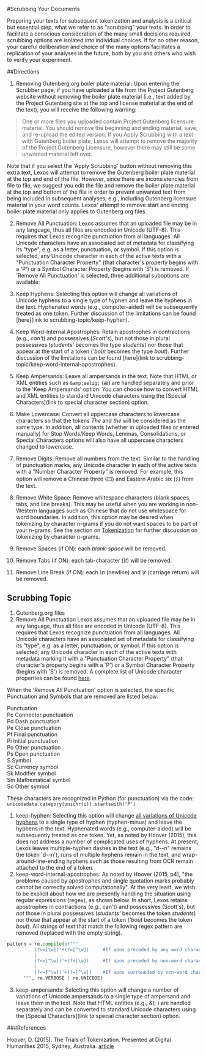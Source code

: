 #Scrubbing Your Documents

Preparing your texts for subsequent tokenization and analysis is a critical but essential step, what we refer to as "scrubbing" your texts. In order to facilitate a conscious consideration of the many small decisions required, scrubbing options are isolated into individual choices. If for no other reason, your careful deliberation and choice of the many options facilitates a replication of your analyses in the future, both by you and others who wish to verify your experiment.

##Directions

1. Removing Gutenberg.org boiler plate material:  Upon entering the Scrubber page, if you have uploaded a file from the Project Gutenberg website without removing the boiler plate material (i.e., text added by the Project Gutenberg site at the top and license material at the end of the text), you will receive the following warning:

>One or more files you uploaded contain Project Gutenberg licensure material. 
>You should remove the beginning and ending material, save, and re-upload the edited version. 
>If you Apply Scrubbing with a text with Gutenberg boiler plate, Lexos will attempt to remove the majority of the Project Gutenberg Licensure, however there may still be some unwanted material left over.

Note that if you select the 'Apply Scrubbing' button without removing this extra text, Lexos will attempt to remove the Gutenberg boiler plate material at the top and end of the file. However, since there are inconsistencies from file to file, we suggest you edit the file and remove the boiler plate material at the top and bottom of the file in order to prevent unwanted text from being included in subsequent analyses, e.g., including Gutenberg licensure material in your word counts. Lexos' attempt to remove start and ending boiler plate material only applies to Gutenberg.org files.

2. Remove All Punctuation: Lexos assumes that an uploaded file may be in any language, thus all files are encoded in Unicode (UTF-8). This requires that Lexos recognize punctuation from all languages. All Unicode characters have an associated set of metadata for classifying its "type", e.g. as a letter, punctuation, or symbol. If this option is selected, any Unicode character in each of the active texts with a "Punctuation Character Property" (that character's property begins with a 'P') or a Symbol Character Property (begins with 'S') is removed. If 'Remove All Punctuation' is selected, three additional suboptions are available:
  1. Keep Hyphens: Selecting this option will change all variations of Unicode hyphens to a single type of hyphen and leave the hyphens in the text. Hyphenated words (e.g., computer-aided) will be subsequently treated as one token. Further discussion of the limitations can be found [here](link to scrubbing-topic/keep-hyphen).
  2. Keep Word-Internal Apostrophes: Retain apostrophes in contractions (e.g., _can't_) and possessives (_Scott's_), but not those in plural possessives (_students'_ becomes the type _students_) nor those that appear at the start of a token (_'bout_ becomes the type _bout_). Further discussion of the limitations can be found [here](link to scrubbing-topic/keep-word-internal-apostrophes).
  3. Keep Ampersands: Leave all ampersands in the text. Note that HTML or XML entities such as <code>&amp;amp;aelig;</code> (_æ_) are handled separately and prior to the 'Keep Ampersands' option. You can choose how to convert HTML and XML entities to standard Unicode characters using the [Special Characters](link to special character section) option.

3. Make Lowercase:  Convert all uppercase characters to lowercase characters so that the tokens _The_ and _the_ will be considered as the same type. In addition, all contents (whether in uploaded files or entered manually) for Stop Words/Keep Words, Lemmas, Consolidations, or Special Characters options will also have all uppercase characters changed to lowercase. 

4. Remove Digits: Remove all numbers from the text. Similar to the handling of punctuation marks, any Unicode character in each of the active texts with a "Number Character Property" is removed. For example, this option will remove a Chinese three (㈢) and Eastern Arabic six (۶) from the text.

5. Remove White Space: Remove whitespace characters (blank spaces, tabs, and line breaks). This may be useful when you are working in non-Western languages such as Chinese that do not use whitespace for word boundaries. In addition, this option may be desired when tokenizing by character n-grams if you do not want spaces to be part of your n-grams. See the section on [Tokenization](<link to tokenize page>) for further discussion on tokenizing by character n-grams.
  1. Remove Spaces (if ON): each _blank-space_ will be removed.
  2. Remove Tabs (if ON): each tab-character (_\t_) will be removed.
  3. Remove Line Break (if ON): each _\n_ (newline) and _\r_ (carriage return) will be removed.



## Scrubbing Topic
1. Gutenberg.org files
2. Remove All Punctuation
Lexos assumes that an uploaded file may be in any language, thus all files are encoded in Unicode (UTF-8). This requires that Lexos recognize punctuation from all languages. All Unicode characters have an associated set of metadata for classifying its "type", e.g. as a letter, punctuation, or symbol. If this option is selected, any Unicode character in each of the active texts with metadata marking it with a "Punctuation Character Property" (that character's property begins with a 'P') or a Symbol Character Property (begins with 'S') is removed. A complete list of Unicode character properties can be found [here](http://www.fileformat.info/info/unicode/category/index.htm).

When the 'Remove All Punctuation' option is selected, the specific Punctuation and Symbols that are removed are listed below:

Punctuation	 
Pc	Connector punctuation	 
Pd	Dash punctuation	 
Pe	Close punctuation	 
Pf	Final punctuation	 
Pi	Initial punctuation	 
Po	Other punctuation	 
Ps	Open punctuation	 
S	Symbol	 
Sc	Currency symbol	 
Sk	Modifier symbol	 
Sm	Mathematical symbol	 
So	Other symbol

These characters are recognized in Python (for punctuation) via the code:
 `unicodedata.category(unichr(i)).startswith('P')`
 
  1. keep-hyphen: Selecting this option will change [all variations of Unicode hyphens](http://www.fileformat.info/info/unicode/category/Pd/list.htm) to a single type of hyphen (hyphen-minus) and leave the hyphens in the text. Hyphenated words (e.g., computer-aided) will be subsequently treated as one token. Yet, as noted by Hoover (2015), this does not address a number of complicated uses of hyphens. At present, Lexos leaves multiple-hyphen dashes in the text (e.g., "d--n" remains the token 'd--n'), runs of multiple hyphens remain in the text, and wrap-around-line-ending hyphens such as those resulting from OCR remain attached to the end of a token.
  2. keep-word-internal-apostrophes:  As noted by Hoover (2015, p4), "the problems caused by apostrophes and single quotation marks probably cannot be correctly solved computationally". At the very least, we wish to be explicit about how we are presently handling the situation using regular expressions (regex), as shown below. In short, Lexos retains apostrophes in contractions (e.g., can't) and possessives (Scott's), but _not_ those in plural possessives (_students'_ becomes the token _students_) nor those that appear at the start of a token (_'bout_ becomes the token _bout_). All strings of text that match the following regex pattern are removed (replaced with the empty string).
  ```python
  pattern = re.compile(ur"""
            (?<=[\w])'+(?=[^\w])     #If apos preceded by any word character and followed by non-word character
            |
            (?<=[^\w])'+(?=[\w])     #If apos preceded by non-word character and followed by any word character
            |
            (?<=[^\w])'+(?=[^\w])    #If apos surrounded by non-word characters
        """, re.VERBOSE | re.UNICODE)
 ```
   3. keep-ampersands: Selecting this option will change a number of variations of Unicode ampersands to a single type of ampersand and leave them in the text. Note that HTML entities (e.g., &t; ) are handled separately and can be converted to standard Unicode characters using the [Special Characters](link to special character section) option. 



###References

Hoover, D. (2015). The Trials of Tokenization. Presented at Digital Humanities 2015, Sydney, Australia. [article](http://dh2015.org/abstracts/xml/HOOVER_David_L__The_Trials_of_Tokenization//HOOVER_David_L__The_Trials_of_Tokenization.html)
